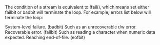 The condition of a stream is equivalent to !fail(), which means set either failbit or badbit will terminate the loop.
For example, errors list below will terminate the loop:

System-level failure. (badbit) Such as an unrecoverable r/w error.
Recoverable error. (failbit) Such as reading a character when numeric data expected.
Reaching end-of-file. (eofbit)
